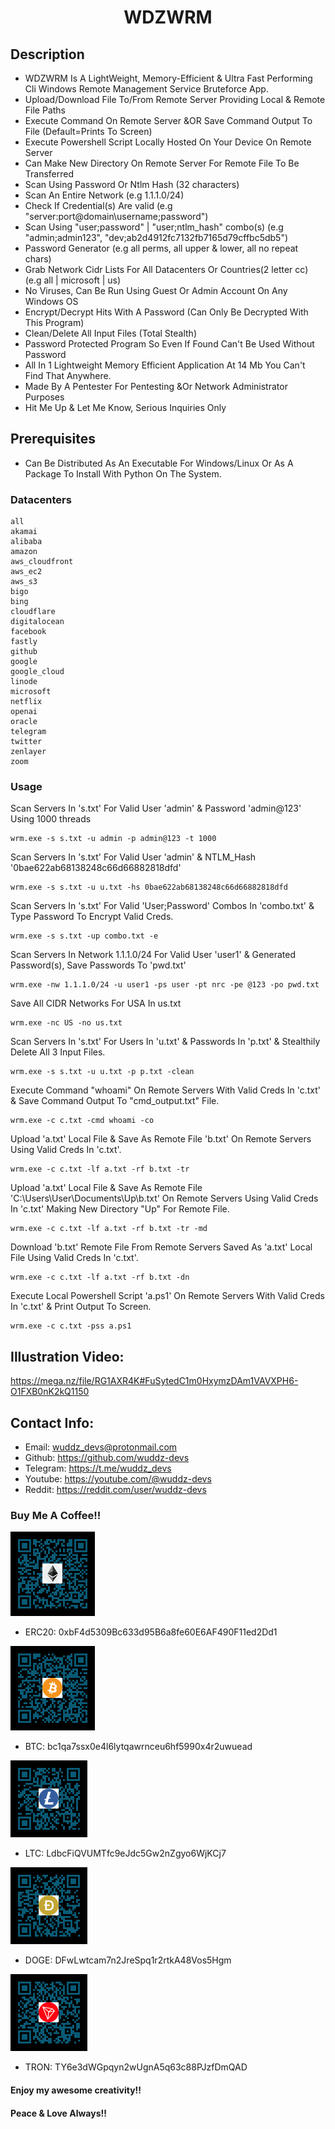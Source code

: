 <h1 align="center">WDZWRM</h1>

## Description
 - WDZWRM Is A LightWeight, Memory-Efficient & Ultra Fast Performing Cli Windows Remote Management Service Bruteforce App.
 - Upload/Download File To/From Remote Server Providing Local & Remote File Paths
 - Execute Command On Remote Server &OR Save Command Output To File (Default=Prints To Screen)
 - Execute Powershell Script Locally Hosted On Your Device On Remote Server
 - Can Make New Directory On Remote Server For Remote File To Be Transferred
 - Scan Using Password Or Ntlm Hash (32 characters)
 - Scan An Entire Network (e.g 1.1.1.0/24)
 - Check If Credential(s) Are valid (e.g "server:port@domain\\username;password")
 - Scan Using "user;password" | "user;ntlm_hash" combo(s) (e.g "admin;admin123", "dev;ab2d4912fc7132fb7165d79cffbc5db5")
 - Password Generator (e.g all perms, all upper & lower, all no repeat chars)
 - Grab Network Cidr Lists For All Datacenters Or Countries(2 letter cc) (e.g all | microsoft | us)
 - No Viruses, Can Be Run Using Guest Or Admin Account On Any Windows OS
 - Encrypt/Decrypt Hits With A Password (Can Only Be Decrypted With This Program)
 - Clean/Delete All Input Files (Total Stealth)
 - Password Protected Program So Even If Found Can't Be Used Without Password
 - All In 1 Lightweight Memory Efficient Application At 14 Mb You Can't Find That Anywhere.
 - Made By A Pentester For Pentesting &Or Network Administrator Purposes
 - Hit Me Up & Let Me Know, Serious Inquiries Only

## Prerequisites
 - Can Be Distributed As An Executable For Windows/Linux Or As A Package To Install With Python On The System.

### Datacenters
```
all
akamai
alibaba
amazon
aws_cloudfront
aws_ec2
aws_s3
bigo
bing
cloudflare
digitalocean
facebook
fastly
github
google
google_cloud
linode
microsoft
netflix
openai
oracle
telegram
twitter
zenlayer
zoom
```

### Usage
Scan Servers In 's.txt' For Valid User 'admin' & Password 'admin@123' Using 1000 threads
```
wrm.exe -s s.txt -u admin -p admin@123 -t 1000
```
Scan Servers In 's.txt' For Valid User 'admin' & NTLM_Hash '0bae622ab68138248c66d66882818dfd'
```
wrm.exe -s s.txt -u u.txt -hs 0bae622ab68138248c66d66882818dfd
```
Scan Servers In 's.txt' For Valid 'User;Password' Combos In 'combo.txt' & Type Password To Encrypt Valid Creds.
```
wrm.exe -s s.txt -up combo.txt -e
```
Scan Servers In Network 1.1.1.0/24 For Valid User 'user1' & Generated Password(s), Save Passwords To 'pwd.txt'
```
wrm.exe -nw 1.1.1.0/24 -u user1 -ps user -pt nrc -pe @123 -po pwd.txt
```
Save All CIDR Networks For USA In us.txt
```
wrm.exe -nc US -no us.txt
```
Scan Servers In 's.txt' For Users In 'u.txt' & Passwords In 'p.txt' & Stealthily Delete All 3 Input Files.
```
wrm.exe -s s.txt -u u.txt -p p.txt -clean
```
Execute Command "whoami" On Remote Servers With Valid Creds In 'c.txt' & Save Command Output To "cmd_output.txt" File.
```
wrm.exe -c c.txt -cmd whoami -co
```
Upload 'a.txt' Local File & Save As Remote File 'b.txt' On Remote Servers Using Valid Creds In 'c.txt'.
```
wrm.exe -c c.txt -lf a.txt -rf b.txt -tr
```
Upload 'a.txt' Local File & Save As Remote File 'C:\Users\User\Documents\Up\b.txt' On Remote Servers Using Valid Creds In 'c.txt' Making New Directory "Up" For Remote File.
```
wrm.exe -c c.txt -lf a.txt -rf b.txt -tr -md
```
Download 'b.txt' Remote File From Remote Servers Saved As 'a.txt' Local File Using Valid Creds In 'c.txt'.
```
wrm.exe -c c.txt -lf a.txt -rf b.txt -dn
```
Execute Local Powershell Script 'a.ps1' On Remote Servers With Valid Creds In 'c.txt' & Print Output To Screen.
```
wrm.exe -c c.txt -pss a.ps1
```

## Illustration Video:
https://mega.nz/file/RG1AXR4K#FuSytedC1m0HxymzDAm1VAVXPH6-O1FXB0nK2kQ1150

## Contact Info:
 - Email:     wuddz_devs@protonmail.com
 - Github:    https://github.com/wuddz-devs
 - Telegram:  https://t.me/wuddz_devs
 - Youtube:   https://youtube.com/@wuddz-devs
 - Reddit:    https://reddit.com/user/wuddz-devs

### Buy Me A Coffee!!
![Alt Text](https://raw.githubusercontent.com/wuddz-devs/wuddz-devs/main/assets/eth.png)
 - ERC20:    0xbF4d5309Bc633d95B6a8fe60E6AF490F11ed2Dd1

![Alt Text](https://raw.githubusercontent.com/wuddz-devs/wuddz-devs/main/assets/btc.png)
 - BTC:      bc1qa7ssx0e4l6lytqawrnceu6hf5990x4r2uwuead

![Alt Text](https://raw.githubusercontent.com/wuddz-devs/wuddz-devs/main/assets/ltc.png)
 - LTC:      LdbcFiQVUMTfc9eJdc5Gw2nZgyo6WjKCj7

![Alt Text](https://raw.githubusercontent.com/wuddz-devs/wuddz-devs/main/assets/doge.png)
 - DOGE:     DFwLwtcam7n2JreSpq1r2rtkA48Vos5Hgm

![Alt Text](https://raw.githubusercontent.com/wuddz-devs/wuddz-devs/main/assets/tron.png)
 - TRON:     TY6e3dWGpqyn2wUgnA5q63c88PJzfDmQAD

#### Enjoy my awesome creativity!!
#### Peace & Love Always!!
